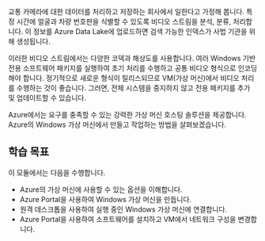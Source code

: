 교통 카메라에 대한 데이터를 처리하고 저장하는 회사에서 일한다고 가정해 봅니다. 특정 시간에 얼굴과 차량 번호판을 식별할 수 있도록 비디오 스트림을 분석, 분류, 처리합니다. 이 정보를 Azure Data Lake에 업로드하면 검색 가능한 인덱스가 사법 기관을 위해 생성됩니다.

이러한 비디오 스트림에서는 다양한 코덱과 해상도를 사용합니다. 여러 Windows 기반 전용 소프트웨어 패키지를 실행하여 초기 처리를 수행하고 공통 비디오 형식으로 인코딩해야 합니다. 정기적으로 새로운 형식이 릴리스되므로 VM(가상 머신)에서 비디오 처리를 수행하는 것이 좋습니다. 그러면, 전체 시스템을 중지하지 않고 전용 패키지를 추가 및 업데이트할 수 있습니다.

Azure에서는 요구를 충족할 수 있는 강력한 가상 머신 호스팅 솔루션을 제공합니다. Azure의 Windows 가상 머신에서 만들고 작업하는 방법을 살펴보겠습니다.

## <a name="learning-objectives"></a>학습 목표

이 모듈에서는 다음을 수행합니다.

- Azure의 가상 머신에 사용할 수 있는 옵션을 이해합니다.
- Azure Portal을 사용하여 Windows 가상 머신을 만듭니다.
- 원격 데스크톱을 사용하여 실행 중인 Windows 가상 머신에 연결합니다.
- Azure Portal을 사용하여 소프트웨어를 설치하고 VM에서 네트워크 구성을 변경합니다.